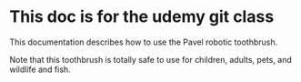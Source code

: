 # This doc is for the udemy git class

This documentation describes how to use the Pavel robotic toothbrush.

Note that this toothbrush is totally safe to use for children, adults, pets, and wildlife and fish.
